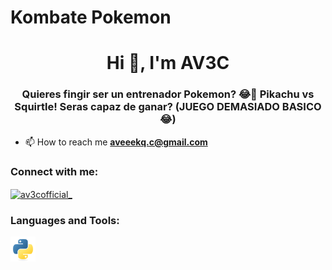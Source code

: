 # Kombate Pokemon
<h1 align="center">Hi 👋, I'm AV3C</h1>
<h3 align="center">Quieres fingir ser un entrenador Pokemon? 😂🤣
Pikachu vs Squirtle! Seras capaz de ganar? (JUEGO DEMASIADO BASICO 😂)</h3>

- 📫 How to reach me **aveeekq.c@gmail.com**

<h3 align="left">Connect with me:</h3>
<p align="left">
<a href="https://instagram.com/av3cofficial_" target="blank"><img align="center" src="https://raw.githubusercontent.com/rahuldkjain/github-profile-readme-generator/master/src/images/icons/Social/instagram.svg" alt="av3cofficial_" height="30" width="40" /></a>
</p>

<h3 align="left">Languages and Tools:</h3>
<p align="left"> <a href="https://www.python.org" target="_blank" rel="noreferrer"> <img src="https://raw.githubusercontent.com/devicons/devicon/master/icons/python/python-original.svg" alt="python" width="40" height="40"/> </a> </p>


